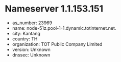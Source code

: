 # Nameserver 1.1.153.151

* as_number: 23969
* name: node-51z.pool-1-1.dynamic.totinternet.net.
* city: Kantang
* country: TH
* organization: TOT Public Company Limited
* version: Unknown
* dnssec: Unknown
